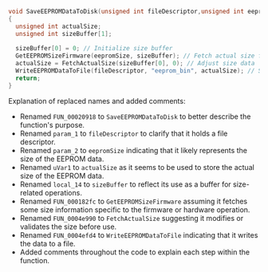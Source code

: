 ```c
void SaveEEPROMDataToDisk(unsigned int fileDescriptor,unsigned int eepromSize)
{
  unsigned int actualSize;
  unsigned int sizeBuffer[1];
  
  sizeBuffer[0] = 0; // Initialize size buffer
  GetEEPROMSizeFirmware(eepromSize, sizeBuffer); // Fetch actual size from EEPROM
  actualSize = FetchActualSize(sizeBuffer[0], 0); // Adjust size data
  WriteEEPROMDataToFile(fileDescriptor, "eeprom_bin", actualSize); // Save to file
  return;
}
```

Explanation of replaced names and added comments:
- Renamed `FUN_00020918` to `SaveEEPROMDataToDisk` to better describe the function's purpose.
- Renamed `param_1` to `fileDescriptor` to clarify that it holds a file descriptor.
- Renamed `param_2` to `eepromSize` indicating that it likely represents the size of the EEPROM data.
- Renamed `uVar1` to `actualSize` as it seems to be used to store the actual size of the EEPROM data.
- Renamed `local_14` to `sizeBuffer` to reflect its use as a buffer for size-related operations.
- Renamed `FUN_000182fc` to `GetEEPROMSizeFirmware` assuming it fetches some size information specific to the firmware or hardware operation.
- Renamed `FUN_0004e990` to `FetchActualSize` suggesting it modifies or validates the size before use.
- Renamed `FUN_0004efd4` to `WriteEEPROMDataToFile` indicating that it writes the data to a file.
- Added comments throughout the code to explain each step within the function.
